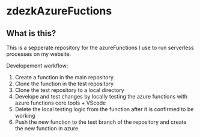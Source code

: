 # zdezkAzureFuctions

## What is this?

This is a sepperate repository for the azureFunctions I use to run serverless processes on my website.


Developement workflow:

1. Create a function in the main repository
2. Clone the function in the test repository
3. Clone the test repository to a local directory
4. Develope and test changes by locally testing the azure functions with azure functions core tools + VScode
5. Delete the local testing logic from the function after it is confirmed to be working
6. Push the new function to the test branch of the repository and create the new function in azure
